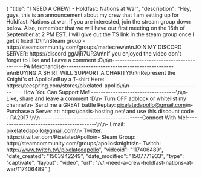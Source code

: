{
    "title": "I NEED A CREW! - Holdfast: Nations at War",
    "description": "Hey, guys, this is an announcement about my crew that I am setting up for Holdfast: Nations at war. If you are interested, join the stream group down below. Also, remember that we will have our first meeting on the 16th of September at 2 PM EST. I will give out the TS link in the steam group once I get it fixed :D\n\nSteam group - http:\/\/steamcommunity.com\/groups\/mariecrew\n\nJOIN MY DISCORD SERVER: https:\/\/discord.gg\/JjR7UR3\n\nIf you enjoyed the video don't forget to Like and Leave a comment :D\n\n-----------------------------------------PA Merchandise---------------------------------------------\n\nBUYING A SHIRT WILL SUPPORT A CHARITY!\n\nRepresent the Knight's of Apollo!\nBuy a T-shirt Here: https:\/\/teespring.com\/stores\/pixelated-apollo\n\n----------------------------------How You Can Support Me! -----------------------------------\n\n- Like, share and leave a comment :D\n- Turn OFF adblock or whitelist my channel\n- Send me a GREAT battle Replay: pixelatedapollo@gmail.com\n- Purchase a Server at: https:\/\/oasis-hosting.net\/ and use this discount code - PA2017 \n\n------------------------------------------Connect With Me!-----------------------------------------\n\n- Email: pixelatedapollo@gmail.com\n- Twitter: https:\/\/twitter.com\/PixelatedApollo\n- Steam Group:  http:\/\/steamcommunity.com\/groups\/apollosknights\n- Twitch: http:\/\/www.twitch.tv\/pixelatedapollo",
    "videoid": "117406489",
    "date_created": "1503942249",
    "date_modified": "1507771933",
    "type": "captivate",
    "layout": "video",
    "url": "\/v\/i-need-a-crew-holdfast-nations-at-war\/117406489"
}